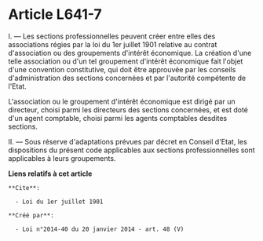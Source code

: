 # Article L641-7

I. ― Les sections professionnelles peuvent créer entre elles des associations régies par la 
loi du 1er juillet 1901
relative au contrat d'association ou des groupements d'intérêt économique. La création d'une telle association ou d'un tel
groupement d'intérêt économique fait l'objet d'une convention constitutive, qui doit être approuvée par les conseils
d'administration des sections concernées et par l'autorité compétente de l'Etat. 

L'association ou le groupement d'intérêt économique est dirigé par un directeur, choisi parmi les directeurs des sections
concernées, et est doté d'un agent comptable, choisi parmi les agents comptables desdites sections. 

II. ― Sous réserve d'adaptations prévues par décret en Conseil d'Etat, les dispositions du présent code applicables aux
sections professionnelles sont applicables à leurs groupements.

**Liens relatifs à cet article**

	**Cite**:

	  - Loi du 1er juillet 1901

	**Créé par**:

	  - Loi n°2014-40 du 20 janvier 2014 - art. 48 (V)
